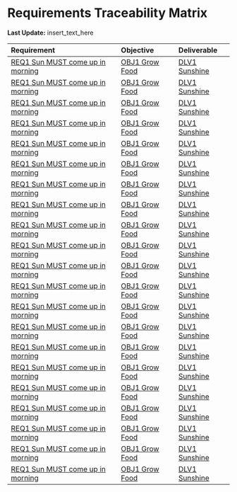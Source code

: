 # Requirements Traceability Matrix

**Last Update:** insert_text_here

Requirement                                | Objective                | Deliverable
:----------------------------------------- | :----------------------- | :----------------------
[REQ1 Sun MUST come up in morning][REQ1] | [OBJ1 Grow Food][OBJ1] | [DLV1 Sunshine][DLV1]
[REQ1 Sun MUST come up in morning][REQ1] | [OBJ1 Grow Food][OBJ1] | [DLV1 Sunshine][DLV1]
[REQ1 Sun MUST come up in morning][REQ1] | [OBJ1 Grow Food][OBJ1] | [DLV1 Sunshine][DLV1]
[REQ1 Sun MUST come up in morning][REQ1] | [OBJ1 Grow Food][OBJ1] | [DLV1 Sunshine][DLV1]
[REQ1 Sun MUST come up in morning][REQ1] | [OBJ1 Grow Food][OBJ1] | [DLV1 Sunshine][DLV1]
[REQ1 Sun MUST come up in morning][REQ1] | [OBJ1 Grow Food][OBJ1] | [DLV1 Sunshine][DLV1]
[REQ1 Sun MUST come up in morning][REQ1] | [OBJ1 Grow Food][OBJ1] | [DLV1 Sunshine][DLV1]
[REQ1 Sun MUST come up in morning][REQ1] | [OBJ1 Grow Food][OBJ1] | [DLV1 Sunshine][DLV1]
[REQ1 Sun MUST come up in morning][REQ1] | [OBJ1 Grow Food][OBJ1] | [DLV1 Sunshine][DLV1]
[REQ1 Sun MUST come up in morning][REQ1] | [OBJ1 Grow Food][OBJ1] | [DLV1 Sunshine][DLV1]
[REQ1 Sun MUST come up in morning][REQ1] | [OBJ1 Grow Food][OBJ1] | [DLV1 Sunshine][DLV1]
[REQ1 Sun MUST come up in morning][REQ1] | [OBJ1 Grow Food][OBJ1] | [DLV1 Sunshine][DLV1]
[REQ1 Sun MUST come up in morning][REQ1] | [OBJ1 Grow Food][OBJ1] | [DLV1 Sunshine][DLV1]
[REQ1 Sun MUST come up in morning][REQ1] | [OBJ1 Grow Food][OBJ1] | [DLV1 Sunshine][DLV1]
[REQ1 Sun MUST come up in morning][REQ1] | [OBJ1 Grow Food][OBJ1] | [DLV1 Sunshine][DLV1]
[REQ1 Sun MUST come up in morning][REQ1] | [OBJ1 Grow Food][OBJ1] | [DLV1 Sunshine][DLV1]
[REQ1 Sun MUST come up in morning][REQ1] | [OBJ1 Grow Food][OBJ1] | [DLV1 Sunshine][DLV1]
[REQ1 Sun MUST come up in morning][REQ1] | [OBJ1 Grow Food][OBJ1] | [DLV1 Sunshine][DLV1]
[REQ1 Sun MUST come up in morning][REQ1] | [OBJ1 Grow Food][OBJ1] | [DLV1 Sunshine][DLV1]
[REQ1 Sun MUST come up in morning][REQ1] | [OBJ1 Grow Food][OBJ1] | [DLV1 Sunshine][DLV1]
[REQ1 Sun MUST come up in morning][REQ1] | [OBJ1 Grow Food][OBJ1] | [DLV1 Sunshine][DLV1]







[REQ1]: http://www.google.com

[OBJ1]: http://www.google.com

[DLV1]: http://www.google.com
